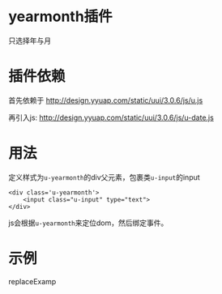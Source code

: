 # yearmonth插件

只选择年与月

# 插件依赖

首先依赖于 http://design.yyuap.com/static/uui/3.0.6/js/u.js


再引入js: http://design.yyuap.com/static/uui/3.0.6/js/u-date.js

# 用法

定义样式为`u-yearmonth`的div父元素，包裹类`u-input`的input

```
<div class='u-yearmonth'>
    <input class="u-input" type="text">
</div>

```

js会根据`u-yearmonth`来定位dom，然后绑定事件。


# 示例

replaceExamp





